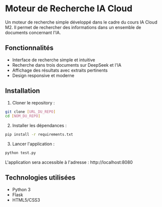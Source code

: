 # Moteur de Recherche IA Cloud

Un moteur de recherche simple développé dans le cadre du cours IA Cloud M2. Il permet de rechercher des informations dans un ensemble de documents concernant l'IA.

## Fonctionnalités

- Interface de recherche simple et intuitive
- Recherche dans trois documents sur DeepSeek et l'IA
- Affichage des résultats avec extraits pertinents
- Design responsive et moderne

## Installation

1. Cloner le repository :
```bash
git clone [URL_DU_REPO]
cd [NOM_DU_REPO]
```

2. Installer les dépendances :
```bash
pip install -r requirements.txt
```

3. Lancer l'application :
```bash
python test.py
```

L'application sera accessible à l'adresse : http://localhost:8080

## Technologies utilisées

- Python 3
- Flask
- HTML5/CSS3
